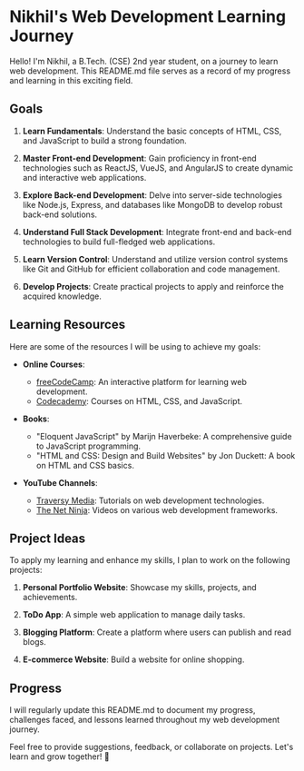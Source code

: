# Nikhil's Web Development Learning Journey

Hello! I'm Nikhil, a B.Tech. (CSE) 2nd year student, on a journey to learn web development. This README.md file serves as a record of my progress and learning in this exciting field.

## Goals

1. **Learn Fundamentals**: Understand the basic concepts of HTML, CSS, and JavaScript to build a strong foundation.

2. **Master Front-end Development**: Gain proficiency in front-end technologies such as ReactJS, VueJS, and AngularJS to create dynamic and interactive web applications.

3. **Explore Back-end Development**: Delve into server-side technologies like Node.js, Express, and databases like MongoDB to develop robust back-end solutions.

4. **Understand Full Stack Development**: Integrate front-end and back-end technologies to build full-fledged web applications.

5. **Learn Version Control**: Understand and utilize version control systems like Git and GitHub for efficient collaboration and code management.

6. **Develop Projects**: Create practical projects to apply and reinforce the acquired knowledge.

## Learning Resources

Here are some of the resources I will be using to achieve my goals:

- **Online Courses**:
  - [freeCodeCamp](https://www.freecodecamp.org/): An interactive platform for learning web development.
  - [Codecademy](https://www.codecademy.com/learn/paths/web-development): Courses on HTML, CSS, and JavaScript.

- **Books**:
  - "Eloquent JavaScript" by Marijn Haverbeke: A comprehensive guide to JavaScript programming.
  - "HTML and CSS: Design and Build Websites" by Jon Duckett: A book on HTML and CSS basics.

- **YouTube Channels**:
  - [Traversy Media](https://www.youtube.com/user/TechGuyWeb): Tutorials on web development technologies.
  - [The Net Ninja](https://www.youtube.com/channel/UCW5YeuERMmlnqo4oq8vwUpg): Videos on various web development frameworks.

## Project Ideas

To apply my learning and enhance my skills, I plan to work on the following projects:

1. **Personal Portfolio Website**: Showcase my skills, projects, and achievements.

2. **ToDo App**: A simple web application to manage daily tasks.

3. **Blogging Platform**: Create a platform where users can publish and read blogs.

4. **E-commerce Website**: Build a website for online shopping.

## Progress

I will regularly update this README.md to document my progress, challenges faced, and lessons learned throughout my web development journey.

Feel free to provide suggestions, feedback, or collaborate on projects. Let's learn and grow together! 🚀